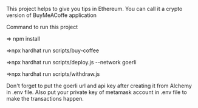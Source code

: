 This project helps to give you tips in Ethereum. You can call it a crypto version of BuyMeACoffe application

Command to run this project

=> npm install

=>npx hardhat run scripts/buy-coffee

=>npx hardhat run scripts/deploy.js --network goerli

=>npx hardhat run scripts/withdraw.js

Don't forget to put the goerli url and api key after creating it from Alchemy in .env file. Also put your private key of metamask account in .env file to make the transactions happen.

